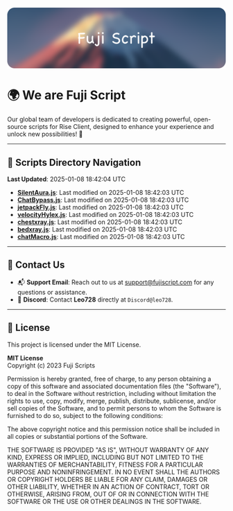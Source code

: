 ![Banner](.github/b.webp)

# 🌍 **We are Fuji Script**

Our global team of developers is dedicated to creating powerful, open-source scripts for Rise Client, designed to enhance your experience and unlock new possibilities! 🌟

---
<!-- SCRIPTS_NAVIGATION_START -->
## 📂 **Scripts Directory Navigation**

**Last Updated**: 2025-01-08 18:42:04 UTC

- **[SilentAura.js](scripts/SilentAura.js)**: Last modified on 2025-01-08 18:42:03 UTC
- **[ChatBypass.js](scripts/ChatBypass.js)**: Last modified on 2025-01-08 18:42:03 UTC
- **[jetpackFly.js](scripts/jetpackFly.js)**: Last modified on 2025-01-08 18:42:03 UTC
- **[velocityHylex.js](scripts/velocityHylex.js)**: Last modified on 2025-01-08 18:42:03 UTC
- **[chestxray.js](scripts/chestxray.js)**: Last modified on 2025-01-08 18:42:03 UTC
- **[bedxray.js](scripts/bedxray.js)**: Last modified on 2025-01-08 18:42:03 UTC
- **[chatMacro.js](scripts/chatMacro.js)**: Last modified on 2025-01-08 18:42:03 UTC

<!-- SCRIPTS_NAVIGATION_END -->

---

## 💬 **Contact Us**  
- 📬 **Support Email**: Reach out to us at [support@fujiscript.com](mailto:support@fujiscript.com) for any questions or assistance.  
- 💬 **Discord**: Contact **Leo728** directly at `Discord@leo728`.

---

## 📜 **License**

This project is licensed under the MIT License.  

**MIT License**  
Copyright (c) 2023 Fuji Scripts  

Permission is hereby granted, free of charge, to any person obtaining a copy of this software and associated documentation files (the "Software"), to deal in the Software without restriction, including without limitation the rights to use, copy, modify, merge, publish, distribute, sublicense, and/or sell copies of the Software, and to permit persons to whom the Software is furnished to do so, subject to the following conditions:  

The above copyright notice and this permission notice shall be included in all copies or substantial portions of the Software.  

THE SOFTWARE IS PROVIDED "AS IS", WITHOUT WARRANTY OF ANY KIND, EXPRESS OR IMPLIED, INCLUDING BUT NOT LIMITED TO THE WARRANTIES OF MERCHANTABILITY, FITNESS FOR A PARTICULAR PURPOSE AND NONINFRINGEMENT. IN NO EVENT SHALL THE AUTHORS OR COPYRIGHT HOLDERS BE LIABLE FOR ANY CLAIM, DAMAGES OR OTHER LIABILITY, WHETHER IN AN ACTION OF CONTRACT, TORT OR OTHERWISE, ARISING FROM, OUT OF OR IN CONNECTION WITH THE SOFTWARE OR THE USE OR OTHER DEALINGS IN THE SOFTWARE.  
